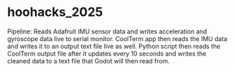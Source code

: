# hoohacks_2025

Pipeline: Reads Adafruit IMU sensor data and writes acceleration and gyroscope data live to serial monitor. CoolTerm app then reads 
the IMU data and writes it to an output text file live as well. Python script then reads the CoolTerm output file after it updates every 10 seconds and writes the cleaned data to a text file that Godot will then read from. 